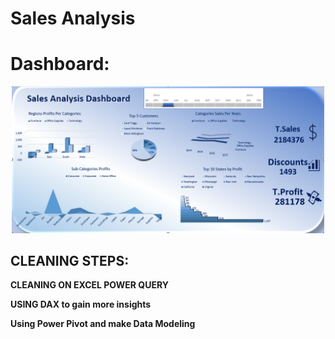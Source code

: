 # Sales Analysis




<h1>Dashboard:</h1>
<p align="center">
  <img src="https://github.com/Ayabadawy54/Sales-Analysis/blob/main/Sales%20Analysis-Excel/Dashboard.png" width="500"/>
</p>






## CLEANING STEPS:

**CLEANING ON EXCEL POWER QUERY**

**USING DAX to gain more insights**

**Using Power Pivot and make Data Modeling**
